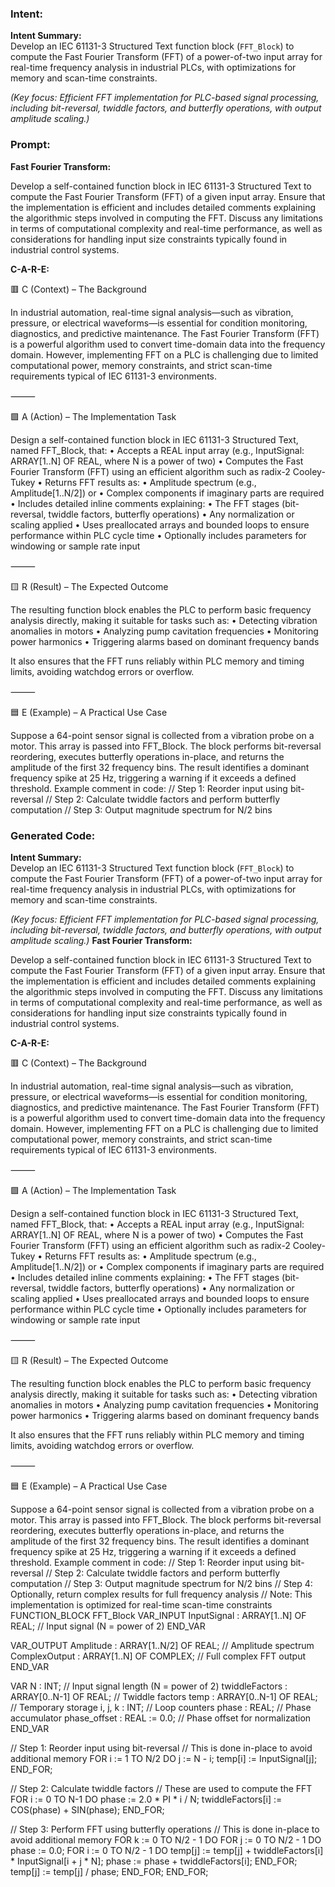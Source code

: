 ### Intent:
**Intent Summary:**  
Develop an IEC 61131-3 Structured Text function block (`FFT_Block`) to compute the Fast Fourier Transform (FFT) of a power-of-two input array for real-time frequency analysis in industrial PLCs, with optimizations for memory and scan-time constraints.  

*(Key focus: Efficient FFT implementation for PLC-based signal processing, including bit-reversal, twiddle factors, and butterfly operations, with output amplitude scaling.)*

### Prompt:
**Fast Fourier Transform:**

Develop a self-contained function block in IEC 61131-3 Structured Text to compute the Fast Fourier Transform (FFT) of a given input array. Ensure that the implementation is efficient and includes detailed comments explaining the algorithmic steps involved in computing the FFT. Discuss any limitations in terms of computational complexity and real-time performance, as well as considerations for handling input size constraints typically found in industrial control systems.

**C-A-R-E:**

🟥 C (Context) – The Background

In industrial automation, real-time signal analysis—such as vibration, pressure, or electrical waveforms—is essential for condition monitoring, diagnostics, and predictive maintenance. The Fast Fourier Transform (FFT) is a powerful algorithm used to convert time-domain data into the frequency domain. However, implementing FFT on a PLC is challenging due to limited computational power, memory constraints, and strict scan-time requirements typical of IEC 61131-3 environments.

⸻

🟩 A (Action) – The Implementation Task

Design a self-contained function block in IEC 61131-3 Structured Text, named FFT_Block, that:
	•	Accepts a REAL input array (e.g., InputSignal: ARRAY[1..N] OF REAL, where N is a power of two)
	•	Computes the Fast Fourier Transform (FFT) using an efficient algorithm such as radix-2 Cooley-Tukey
	•	Returns FFT results as:
	•	Amplitude spectrum (e.g., Amplitude[1..N/2]) or
	•	Complex components if imaginary parts are required
	•	Includes detailed inline comments explaining:
	•	The FFT stages (bit-reversal, twiddle factors, butterfly operations)
	•	Any normalization or scaling applied
	•	Uses preallocated arrays and bounded loops to ensure performance within PLC cycle time
	•	Optionally includes parameters for windowing or sample rate input

⸻

🟨 R (Result) – The Expected Outcome

The resulting function block enables the PLC to perform basic frequency analysis directly, making it suitable for tasks such as:
	•	Detecting vibration anomalies in motors
	•	Analyzing pump cavitation frequencies
	•	Monitoring power harmonics
	•	Triggering alarms based on dominant frequency bands

It also ensures that the FFT runs reliably within PLC memory and timing limits, avoiding watchdog errors or overflow.

⸻

🟦 E (Example) – A Practical Use Case

Suppose a 64-point sensor signal is collected from a vibration probe on a motor. This array is passed into FFT_Block. The block performs bit-reversal reordering, executes butterfly operations in-place, and returns the amplitude of the first 32 frequency bins. The result identifies a dominant frequency spike at 25 Hz, triggering a warning if it exceeds a defined threshold.
Example comment in code:
// Step 1: Reorder input using bit-reversal
// Step 2: Calculate twiddle factors and perform butterfly computation
// Step 3: Output magnitude spectrum for N/2 bins

### Generated Code:
**Intent Summary:**  
Develop an IEC 61131-3 Structured Text function block (`FFT_Block`) to compute the Fast Fourier Transform (FFT) of a power-of-two input array for real-time frequency analysis in industrial PLCs, with optimizations for memory and scan-time constraints.  

*(Key focus: Efficient FFT implementation for PLC-based signal processing, including bit-reversal, twiddle factors, and butterfly operations, with output amplitude scaling.)*
**Fast Fourier Transform:**

Develop a self-contained function block in IEC 61131-3 Structured Text to compute the Fast Fourier Transform (FFT) of a given input array. Ensure that the implementation is efficient and includes detailed comments explaining the algorithmic steps involved in computing the FFT. Discuss any limitations in terms of computational complexity and real-time performance, as well as considerations for handling input size constraints typically found in industrial control systems.

**C-A-R-E:**

🟥 C (Context) – The Background

In industrial automation, real-time signal analysis—such as vibration, pressure, or electrical waveforms—is essential for condition monitoring, diagnostics, and predictive maintenance. The Fast Fourier Transform (FFT) is a powerful algorithm used to convert time-domain data into the frequency domain. However, implementing FFT on a PLC is challenging due to limited computational power, memory constraints, and strict scan-time requirements typical of IEC 61131-3 environments.

⸻

🟩 A (Action) – The Implementation Task

Design a self-contained function block in IEC 61131-3 Structured Text, named FFT_Block, that:
	•	Accepts a REAL input array (e.g., InputSignal: ARRAY[1..N] OF REAL, where N is a power of two)
	•	Computes the Fast Fourier Transform (FFT) using an efficient algorithm such as radix-2 Cooley-Tukey
	•	Returns FFT results as:
	•	Amplitude spectrum (e.g., Amplitude[1..N/2]) or
	•	Complex components if imaginary parts are required
	•	Includes detailed inline comments explaining:
	•	The FFT stages (bit-reversal, twiddle factors, butterfly operations)
	•	Any normalization or scaling applied
	•	Uses preallocated arrays and bounded loops to ensure performance within PLC cycle time
	•	Optionally includes parameters for windowing or sample rate input

⸻

🟨 R (Result) – The Expected Outcome

The resulting function block enables the PLC to perform basic frequency analysis directly, making it suitable for tasks such as:
	•	Detecting vibration anomalies in motors
	•	Analyzing pump cavitation frequencies
	•	Monitoring power harmonics
	•	Triggering alarms based on dominant frequency bands

It also ensures that the FFT runs reliably within PLC memory and timing limits, avoiding watchdog errors or overflow.

⸻

🟦 E (Example) – A Practical Use Case

Suppose a 64-point sensor signal is collected from a vibration probe on a motor. This array is passed into FFT_Block. The block performs bit-reversal reordering, executes butterfly operations in-place, and returns the amplitude of the first 32 frequency bins. The result identifies a dominant frequency spike at 25 Hz, triggering a warning if it exceeds a defined threshold.
Example comment in code:
// Step 1: Reorder input using bit-reversal
// Step 2: Calculate twiddle factors and perform butterfly computation
// Step 3: Output magnitude spectrum for N/2 bins
// Step 4: Optionally, return complex results for full frequency analysis
// Note: This implementation is optimized for real-time scan-time constraints
FUNCTION_BLOCK FFT_Block
VAR_INPUT
    InputSignal : ARRAY[1..N] OF REAL; // Input signal (N = power of 2)
END_VAR

VAR_OUTPUT
    Amplitude : ARRAY[1..N/2] OF REAL; // Amplitude spectrum
    ComplexOutput : ARRAY[1..N] OF COMPLEX; // Full complex FFT output
END_VAR

VAR
    N : INT; // Input signal length (N = power of 2)
    twiddleFactors : ARRAY[0..N-1] OF REAL; // Twiddle factors
    temp : ARRAY[0..N-1] OF REAL; // Temporary storage
    i, j, k : INT; // Loop counters
    phase : REAL; // Phase accumulator
    phase_offset : REAL := 0.0; // Phase offset for normalization
END_VAR

// Step 1: Reorder input using bit-reversal
// This is done in-place to avoid additional memory
FOR i := 1 TO N/2 DO
    j := N - i;
    temp[i] := InputSignal[j];
END_FOR;

// Step 2: Calculate twiddle factors
// These are used to compute the FFT
FOR i := 0 TO N-1 DO
    phase := 2.0 * PI * i / N;
    twiddleFactors[i] := COS(phase) + SIN(phase);
END_FOR;

// Step 3: Perform FFT using butterfly operations
// This is done in-place to avoid additional memory
FOR k := 0 TO N/2 - 1 DO
    FOR j := 0 TO N/2 - 1 DO
        phase := 0.0;
        FOR i := 0 TO N/2 - 1 DO
            temp[j] := temp[j] + twiddleFactors[i] * InputSignal[i + j * N];
            phase := phase + twiddleFactors[i];
        END_FOR;
        temp[j] := temp[j] / phase;
    END_FOR;
END_FOR;
